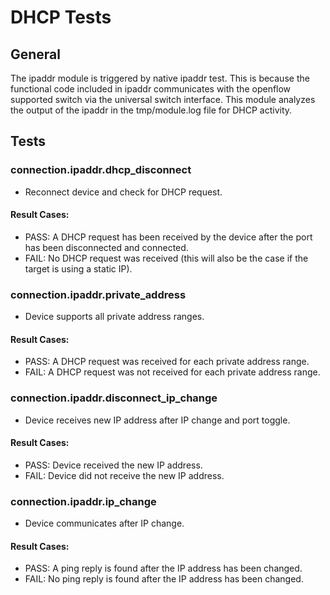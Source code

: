 # DHCP Tests

## General

The ipaddr module is triggered by native ipaddr test.
This is because the functional code included in ipaddr communicates with the openflow supported switch
via the universal switch interface. This module analyzes the output of the ipaddr in the
tmp/module.log file for DHCP activity.

## Tests

### connection.ipaddr.dhcp_disconnect
- Reconnect device and check for DHCP request. 
#### Result Cases:
- PASS: A DHCP request has been received by the device after the port has been disconnected and connected.
- FAIL: No DHCP request was received (this will also be the case if the target is using a static IP).

### connection.ipaddr.private_address
- Device supports all private address ranges.
#### Result Cases:
- PASS: A DHCP request was received for each private address range.
- FAIL: A DHCP request was not received for each private address range.

### connection.ipaddr.disconnect_ip_change
- Device receives new IP address after IP change and port toggle.
#### Result Cases:
- PASS: Device received the new IP address.
- FAIL: Device did not receive the new IP address.

### connection.ipaddr.ip_change
- Device communicates after IP change.
#### Result Cases:
- PASS: A ping reply is found after the IP address has been changed.
- FAIL: No ping reply is found after the IP address has been changed.
